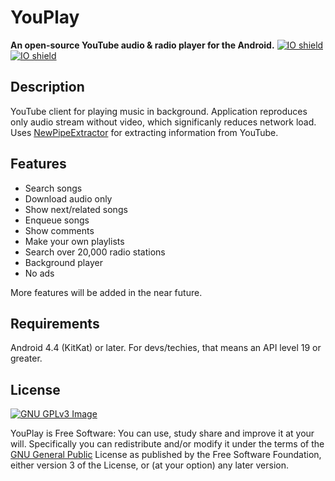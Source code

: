 # YouPlay
**An open-source YouTube audio & radio player for the Android.**
[![IO shield](https://img.shields.io/github/v/release/Stipess1/YouPlay)](https://github.com/Stipess1/YouPlay/releases) [![IO shield](https://img.shields.io/github/license/Stipess1/YouPlay)](https://www.gnu.org/licenses/gpl.html)

## Description
YouTube client for playing music in background. Application reproduces only audio stream without video, which significanly reduces network load. Uses [NewPipeExtractor](https://github.com/TeamNewPipe/NewPipeExtractor) for extracting information from YouTube.

## Features
* Search songs
* Download audio only
* Show next/related songs
* Enqueue songs
* Show comments
* Make your own playlists
* Search over 20,000 radio stations
* Background player
* No ads

More features will be added in the near future.

## Requirements
Android 4.4 (KitKat) or later. For devs/techies, that means an API level 19 or greater.

## License
[![GNU GPLv3 Image](https://www.gnu.org/graphics/gplv3-127x51.png)](http://www.gnu.org/licenses/gpl-3.0.en.html)

YouPlay is Free Software: You can use, study share and improve it at your will. Specifically you can redistribute and/or modify it under the terms of the [GNU General Public](https://www.gnu.org/licenses/gpl.html) License as published by the Free Software Foundation, either version 3 of the License, or (at your option) any later version.
